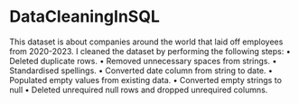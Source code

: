 # DataCleaningInSQL
This dataset is about companies around the world that laid off employees from 2020-2023. I cleaned the dataset by performing the following steps:
•	Deleted duplicate rows.
•	Removed unnecessary spaces from strings.
•	Standardised spellings.
•	Converted date column from string to date.
•	Populated empty values from existing data.
•	Converted empty strings to null
•	Deleted unrequired null rows and dropped unrequired columns.

